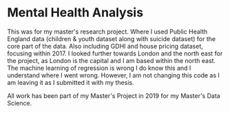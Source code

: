 # Mental Health Analysis

This was for my master's research project. Where I used Public Health England data (children & youth dataset along with suicide dataset) for the core part of the data.  Also including GDHI and house pricing dataset, focusing within 2017. I looked further towards London and the north east for the project, as London is the capital and I am based within the north east. The machine learning of regression is wrong I do know this and I understand where I went wrong. However, I am not changing this code as I am leaving it as I submitted it with my thesis. 

All work has been part of my Master's Project in 2019 for my Master's Data Science. 


